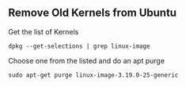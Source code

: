 ﻿## Remove Old Kernels from Ubuntu

Get the list of Kernels

`dpkg --get-selections | grep linux-image`

Choose one from the listed and do an apt purge

`sudo apt-get purge linux-image-3.19.0-25-generic`
